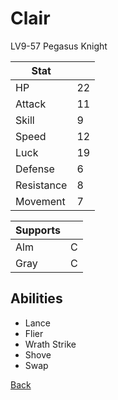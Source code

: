 # Clair

LV9-57 Pegasus Knight

| Stat       | <!-- --> |
| ---------- | -------- |
| HP         | 22       |
| Attack     | 11       |
| Skill      | 9        |
| Speed      | 12       |
| Luck       | 19       |
| Defense    | 6        |
| Resistance | 8        |
| Movement   | 7        |

| Supports | <!-- --> |
| -------- | -------- |
| Alm      | C        |
| Gray     | C        |

## Abilities

- Lance
- Flier
- Wrath Strike
- Shove
- Swap

[Back](../README.md)
